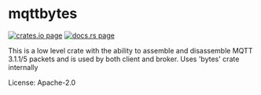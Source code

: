 # mqttbytes

[![crates.io page](https://img.shields.io/crates/v/mqttbytes.svg)](https://crates.io/crates/mqttbytes)
[![docs.rs page](https://docs.rs/mqttbytes/badge.svg)](https://docs.rs/mqttbytes)

This is a low level crate with the ability to assemble and disassemble MQTT 3.1.1/5
packets and is used by both client and broker. Uses 'bytes' crate internally

License: Apache-2.0
